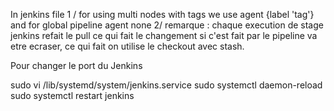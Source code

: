 In jenkins file
        1 / for using multi nodes with tags we use agent {label 'tag'} and for global pipeline agent none
        2/ remarque :
                chaque execution de stage jenkins refait le pull ce qui fait le changement si c'est fait par le pipeline va etre ecraser,
                ce qui fait on utilise le checkout avec stash.


Pour changer le port du Jenkins

sudo vi /lib/systemd/system/jenkins.service
sudo systemctl daemon-reload
sudo systemctl restart jenkins
                
        
